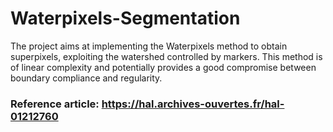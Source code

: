 ﻿# Waterpixels-Segmentation

The project aims at implementing the Waterpixels method to obtain superpixels, exploiting the watershed controlled by markers. This method is of linear complexity and potentially provides a good compromise between boundary compliance and regularity.

### **Reference article:** https://hal.archives-ouvertes.fr/hal-01212760 
